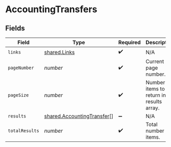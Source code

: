 # AccountingTransfers


## Fields

| Field                                                                           | Type                                                                            | Required                                                                        | Description                                                                     |
| ------------------------------------------------------------------------------- | ------------------------------------------------------------------------------- | ------------------------------------------------------------------------------- | ------------------------------------------------------------------------------- |
| `links`                                                                         | [shared.Links](../../../sdk/models/shared/links.md)                             | :heavy_check_mark:                                                              | N/A                                                                             |
| `pageNumber`                                                                    | *number*                                                                        | :heavy_check_mark:                                                              | Current page number.                                                            |
| `pageSize`                                                                      | *number*                                                                        | :heavy_check_mark:                                                              | Number of items to return in results array.                                     |
| `results`                                                                       | [shared.AccountingTransfer](../../../sdk/models/shared/accountingtransfer.md)[] | :heavy_minus_sign:                                                              | N/A                                                                             |
| `totalResults`                                                                  | *number*                                                                        | :heavy_check_mark:                                                              | Total number of items.                                                          |